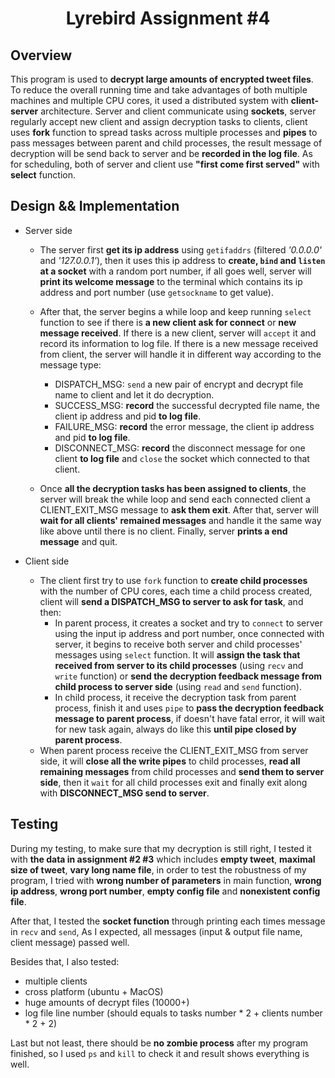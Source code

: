 <center><h1>Lyrebird Assignment #4</h1></center>

## Overview

This program is used to **decrypt large amounts of encrypted tweet files**. To reduce the overall running time and take advantages of both multiple machines and multiple CPU cores, it used a distributed system with **client-server** architecture. Server and client communicate using **sockets**, server regularly accept new client and assign decryption tasks to clients, client uses **fork** function to spread tasks across multiple processes and **pipes** to pass messages between parent and child processes, the result message of decryption will be send back to server and be **recorded in the log file**. As for scheduling, both of server and client use **"first come first served"** with **select** function.

## Design && Implementation

* Server side
    * The server first **get its ip address** using `getifaddrs` (filtered *'0.0.0.0'* and *'127.0.0.1'*), then it uses this ip address to **create, `bind` and `listen` at a socket** with a random port number, if all goes well, server will **print its welcome message** to the terminal which contains its ip address and port number (use `getsockname` to get value). 
    * After that, the server begins a while loop and keep running `select` function to see if there is **a new client ask for connect** or **new message received**. If there is a new client, server will `accept` it and record its information to log file. If there is a new message received from client, the server will handle it in different way according to the message type: 
        * DISPATCH\_MSG: `send` a new pair of encrypt and decrypt file name to client and let it do decryption. 
        * SUCCESS\_MSG: **record** the successful decrypted file name, the client ip address and pid **to log file**.
        * FAILURE\_MSG: **record** the error message, the client ip address and pid **to log file**.
        * DISCONNECT\_MSG: **record** the disconnect message for one client **to log file** and `close` the socket which connected to that client.
    
    * Once **all the decryption tasks has been assigned to clients**, the server will break the while loop and send each connected client a CLIENT\_EXIT\_MSG message to **ask them exit**. After that, server will **wait for all clients' remained messages** and handle it the same way like above until there is no client. Finally, server **prints a end message** and quit.

* Client side
    * The client first try to use `fork` function to **create child processes** with the number of CPU cores, each time a child process created, client will **send a DISPATCH\_MSG to server to ask for task**, and then:
        * In parent process, it creates a socket and try to `connect` to server using the input ip address and port number, once connected with server, it begins to receive both server and child processes' messages using `select` function. It will **assign the task that received from server to its child processes** (using `recv` and `write` function) or **send the decryption feedback message from child process to server side** (using `read` and `send` function).
        * In child process, it receive the decryption task from parent process, finish it and uses `pipe` to **pass the decryption feedback message to parent process**, if doesn't have fatal error, it will wait for new task again, always do like this **until pipe closed by parent process**.
    * When parent process receive the CLIENT\_EXIT\_MSG from server side, it will **close all the write pipes** to child processes, **read all remaining messages** from child processes and **send them to server side**, then it `wait` for all child processes exit and finally exit along with **DISCONNECT\_MSG send to server**.

## Testing

During my testing, to make sure that my decryption is still right, I tested it with **the data in assignment #2 #3** which includes **empty tweet**, **maximal size of tweet**, **vary long name file**, in order to test the robustness of my program, I tried with **wrong number of parameters** in main function, **wrong ip address**, **wrong port number**, **empty config file** and **nonexistent config file**.

After that, I tested the **socket function** through printing each times message in `recv` and `send`, As I expected, all messages (input & output file name, client message) passed well.

Besides that, I also tested:

* multiple clients
* cross platform (ubuntu + MacOS)
* huge amounts of decrypt files (10000+)
* log file line number (should equals to tasks number * 2 + clients number * 2 + 2)

Last but not least, there should be **no zombie process** after my program finished, so I used `ps` and `kill` to check it and result shows everything is well.
